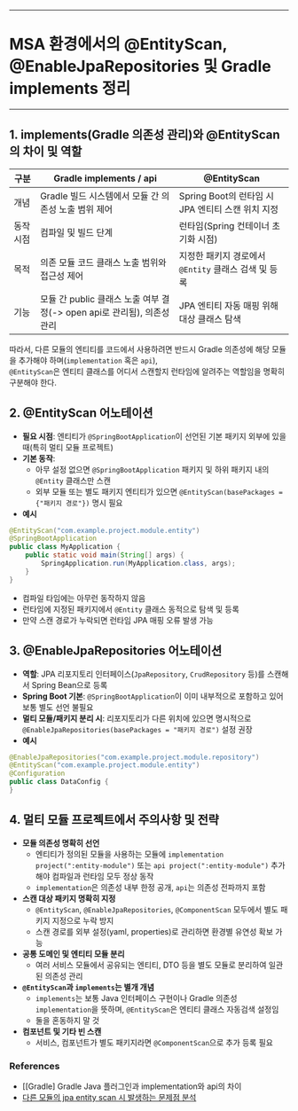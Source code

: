 ----
# MSA 환경에서의 @EntityScan, @EnableJpaRepositories 및 Gradle implements 정리
----

## 1. implements(Gradle 의존성 관리)와 @EntityScan의 차이 및 역할

| 구분             | Gradle implements / api                      | @EntityScan                                    |
|------------------|----------------------------------------------|------------------------------------------------|
| 개념             | Gradle 빌드 시스템에서 모듈 간 의존성 노출 범위 제어 | Spring Boot의 런타임 시 JPA 엔티티 스캔 위치 지정     |
| 동작 시점        | 컴파일 및 빌드 단계                           | 런타임(Spring 컨테이너 초기화 시점)                |
| 목적             | 의존 모듈 코드 클래스 노출 범위와 접근성 제어        | 지정한 패키지 경로에서 `@Entity` 클래스 검색 및 등록 |
| 기능             | 모듈 간 public 클래스 노출 여부 결정(-> open api로 관리됨), 의존성 관리            | JPA 엔티티 자동 매핑 위해 대상 클래스 탐색           |

따라서, 다른 모듈의 엔티티를 코드에서 사용하려면 반드시 Gradle 의존성에 해당 모듈을 추가해야 하며(`implementation` 혹은 `api`),  
`@EntityScan`은 엔티티 클래스를 어디서 스캔할지 런타임에 알려주는 역할임을 명확히 구분해야 한다.

## 2. @EntityScan 어노테이션

- **필요 시점**: 엔티티가 `@SpringBootApplication`이 선언된 기본 패키지 외부에 있을 때(특히 멀티 모듈 프로젝트)  
- **기본 동작**:  
  - 아무 설정 없으면 `@SpringBootApplication` 패키지 및 하위 패키지 내의 `@Entity` 클래스만 스캔  
  - 외부 모듈 또는 별도 패키지 엔티티가 있으면 `@EntityScan(basePackages = {"패키지 경로"})` 명시 필요  
- **예시**

```java
@EntityScan("com.example.project.module.entity")
@SpringBootApplication
public class MyApplication {
    public static void main(String[] args) {
        SpringApplication.run(MyApplication.class, args);
    }
}
```
- 컴파일 타임에는 아무런 동작하지 않음
- 런타임에 지정된 패키지에서 `@Entity` 클래스 동적으로 탐색 및 등록
- 만약 스캔 경로가 누락되면 런타임 JPA 매핑 오류 발생 가능

## 3. @EnableJpaRepositories 어노테이션

- **역할**: JPA 리포지토리 인터페이스(`JpaRepository`, `CrudRepository` 등)를 스캔해서 Spring Bean으로 등록  
- **Spring Boot 기본**: `@SpringBootApplication`이 이미 내부적으로 포함하고 있어 보통 별도 선언 불필요  
- **멀티 모듈/패키지 분리 시**: 리포지토리가 다른 위치에 있으면 명시적으로 `@EnableJpaRepositories(basePackages = "패키지 경로")` 설정 권장  
- **예시**

```java
@EnableJpaRepositories("com.example.project.module.repository")
@EntityScan("com.example.project.module.entity")
@Configuration
public class DataConfig {
}
```

## 4. 멀티 모듈 프로젝트에서 주의사항 및 전략

- **모듈 의존성 명확히 선언**  
  - 엔티티가 정의된 모듈을 사용하는 모듈에 `implementation project(":entity-module")` 또는 `api project(":entity-module")` 추가해야 컴파일과 런타임 모두 정상 동작  
  - `implementation`은 의존성 내부 한정 공개, `api`는 의존성 전파까지 포함  
- **스캔 대상 패키지 명확히 지정**  
  - `@EntityScan`, `@EnableJpaRepositories`, `@ComponentScan` 모두에서 별도 패키지 지정으로 누락 방지
  - 스캔 경로를 외부 설정(yaml, properties)로 관리하면 환경별 유연성 확보 가능   
- **공통 도메인 및 엔티티 모듈 분리**  
  - 여러 서비스 모듈에서 공유되는 엔티티, DTO 등을 별도 모듈로 분리하여 일관된 의존성 관리  
- **`@EntityScan`과 `implements`는 별개 개념**  
  - `implements`는 보통 Java 인터페이스 구현이나 Gradle 의존성 `implementation`을 뜻하며, `@EntityScan`은 엔티티 클래스 자동검색 설정임  
  - 둘을 혼동하지 말 것  
- **컴포넌트 및 기타 빈 스캔**  
  - 서비스, 컴포넌트가 별도 패키지라면 `@ComponentScan`으로 추가 등록 필요
 
### References
- [[Gradle] Gradle Java 플러그인과 implementation와 api의 차이
- [다른 모듈의 jpa entity scan 시 발생하는 문제점 분석](https://velog.io/@kkywalk2/%EB%8B%A4%EB%A5%B8-package%EC%9D%98-spring-component-%EC%8A%A4%EC%BA%94%ED%95%98%EA%B8%B0)
